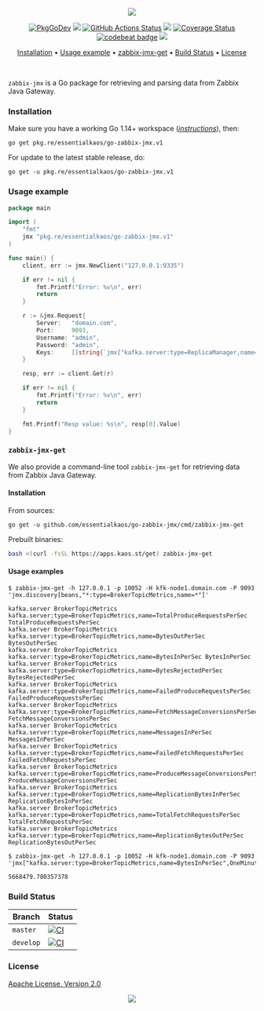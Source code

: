 <p align="center"><a href="#readme"><img src="https://gh.kaos.st/go-zabbix-jmx.svg"/></a></p>

<p align="center">
  <a href="https://pkg.re/essentialkaos/go-zabbix-jmx.v1?docs"><img src="https://gh.kaos.st/godoc.svg" alt="PkgGoDev"></a>
  <a href="https://goreportcard.com/report/github.com/essentialkaos/go-zabbix-jmx"><img src="https://goreportcard.com/badge/github.com/essentialkaos/go-zabbix-jmx"></a>
  <a href="https://github.com/essentialkaos/go-zabbix-jmx/actions"><img src="https://github.com/essentialkaos/go-zabbix-jmx/workflows/CI/badge.svg" alt="GitHub Actions Status" /></a>
  <a href="https://github.com/essentialkaos/go-zabbix-jmx/actions?query=workflow%3ACodeQL"><img src="https://github.com/essentialkaos/go-zabbix-jmx/workflows/CodeQL/badge.svg" /></a>
  <a href='https://coveralls.io/github/essentialkaos/go-zabbix-jmx?branch=develop'><img src='https://coveralls.io/repos/github/essentialkaos/go-zabbix-jmx/badge.svg?branch=develop' alt='Coverage Status' /></a>
  <a href="https://codebeat.co/projects/github-com-essentialkaos-go-zabbix-jmx-master"><img alt="codebeat badge" src="https://codebeat.co/badges/31cf4383-04c5-4ba4-85d2-85835e41d7fc" /></a>
  <a href="#license"><img src="https://gh.kaos.st/apache2.svg"></a>
</p>

<p align="center"><a href="#installation">Installation</a> • <a href="#usage-example">Usage example</a> • <a href="#zabbix-jmx-get">zabbix-jmx-get</a> • <a href="#build-status">Build Status</a> • <a href="#license">License</a></p>

<br/>

`zabbix-jmx` is a Go package for retrieving and parsing data from Zabbix Java Gateway.

### Installation

Make sure you have a working Go 1.14+ workspace (_[instructions](https://golang.org/doc/install)_), then:

```
go get pkg.re/essentialkaos/go-zabbix-jmx.v1
```

For update to the latest stable release, do:

```
go get -u pkg.re/essentialkaos/go-zabbix-jmx.v1
```

### Usage example

```go
package main

import (
	"fmt"
	jmx "pkg.re/essentialkaos/go-zabbix-jmx.v1"
)

func main() {
	client, err := jmx.NewClient("127.0.0.1:9335")

	if err != nil {
		fmt.Printf("Error: %v\n", err)
		return
	}

	r := &jmx.Request{
		Server:   "domain.com",
		Port:     9093,
		Username: "admin",
		Password: "admin",
		Keys:     []string{`jmx["kafka.server:type=ReplicaManager,name=PartitionCount",Value]`},
	}

	resp, err := client.Get(r)

	if err != nil {
		fmt.Printf("Error: %v\n", err)
		return
	}

	fmt.Printf("Resp value: %s\n", resp[0].Value)
}
```

### `zabbix-jmx-get`

We also provide a command-line tool `zabbix-jmx-get` for retrieving data from Zabbix Java Gateway.

#### Installation

From sources:

```
go get -u github.com/essentialkaos/go-zabbix-jmx/cmd/zabbix-jmx-get
```

Prebuilt binaries:

```bash
bash <(curl -fsSL https://apps.kaos.st/get) zabbix-jmx-get
```

#### Usage examples

```
$ zabbix-jmx-get -h 127.0.0.1 -p 10052 -H kfk-node1.domain.com -P 9093 'jmx.discovery[beans,"*:type=BrokerTopicMetrics,name=*"]'

kafka.server BrokerTopicMetrics kafka.server:type=BrokerTopicMetrics,name=TotalProduceRequestsPerSec TotalProduceRequestsPerSec
kafka.server BrokerTopicMetrics kafka.server:type=BrokerTopicMetrics,name=BytesOutPerSec BytesOutPerSec
kafka.server BrokerTopicMetrics kafka.server:type=BrokerTopicMetrics,name=BytesInPerSec BytesInPerSec
kafka.server BrokerTopicMetrics kafka.server:type=BrokerTopicMetrics,name=BytesRejectedPerSec BytesRejectedPerSec
kafka.server BrokerTopicMetrics kafka.server:type=BrokerTopicMetrics,name=FailedProduceRequestsPerSec FailedProduceRequestsPerSec
kafka.server BrokerTopicMetrics kafka.server:type=BrokerTopicMetrics,name=FetchMessageConversionsPerSec FetchMessageConversionsPerSec
kafka.server BrokerTopicMetrics kafka.server:type=BrokerTopicMetrics,name=MessagesInPerSec MessagesInPerSec
kafka.server BrokerTopicMetrics kafka.server:type=BrokerTopicMetrics,name=FailedFetchRequestsPerSec FailedFetchRequestsPerSec
kafka.server BrokerTopicMetrics kafka.server:type=BrokerTopicMetrics,name=ProduceMessageConversionsPerSec ProduceMessageConversionsPerSec
kafka.server BrokerTopicMetrics kafka.server:type=BrokerTopicMetrics,name=ReplicationBytesInPerSec ReplicationBytesInPerSec
kafka.server BrokerTopicMetrics kafka.server:type=BrokerTopicMetrics,name=TotalFetchRequestsPerSec TotalFetchRequestsPerSec
kafka.server BrokerTopicMetrics kafka.server:type=BrokerTopicMetrics,name=ReplicationBytesOutPerSec ReplicationBytesOutPerSec

$ zabbix-jmx-get -h 127.0.0.1 -p 10052 -H kfk-node1.domain.com -P 9093 'jmx["kafka.server:type=BrokerTopicMetrics,name=BytesInPerSec",OneMinuteRate]'

5668479.780357378

```

### Build Status

| Branch | Status |
|--------|--------|
| `master` | [![CI](https://github.com/essentialkaos/go-zabbix-jmx/workflows/CI/badge.svg?branch=master)](https://github.com/essentialkaos/go-zabbix-jmx/actions) |
| `develop` | [![CI](https://github.com/essentialkaos/go-zabbix-jmx/workflows/CI/badge.svg?branch=develop)](https://github.com/essentialkaos/go-zabbix-jmx/actions) |

### License

[Apache License, Version 2.0](https://www.apache.org/licenses/LICENSE-2.0)

<p align="center"><a href="https://essentialkaos.com"><img src="https://gh.kaos.st/ekgh.svg"/></a></p>
